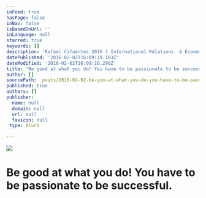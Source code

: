 ```yaml
---
inFeed: true
hasPage: false
inNav: false
isBasedOnUrl: ''
inLanguage: null
starred: true
keywords: []
description: 'Rafael Cifuentes 2016 ( International Relations  & Economics)'
datePublished: '2016-02-02T16:09:19.183Z'
dateModified: '2016-02-02T16:09:16.290Z'
title: 'Be good at what you do! You have to be passionate to be successful.'
author: []
sourcePath: _posts/2016-02-02-be-goo-at-what-you-do-you-have-to-be-passionate-to-be-succe.md
published: true
authors: []
publisher:
  name: null
  domain: null
  url: null
  favicon: null
_type: Blurb

---
```

![](https://the-grid-user-content.s3-us-west-2.amazonaws.com/7a550eda-c493-4d66-8851-3531a7684992.jpg)

# Be good at what you do! You have to be passionate to be successful.